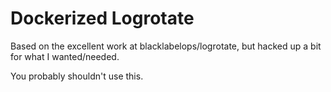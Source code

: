 # Dockerized Logrotate

Based on the excellent work at blacklabelops/logrotate, but hacked up a bit for what I wanted/needed.

You probably shouldn't use this.
